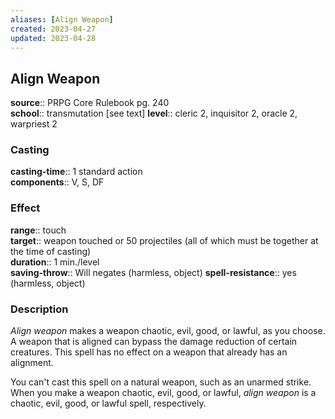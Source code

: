 ```yaml
---
aliases: [Align Weapon]
created: 2023-04-27
updated: 2023-04-28
---
```


## Align Weapon

**source**:: PRPG Core Rulebook pg. 240  
**school**:: transmutation \[see text\]
**level**:: cleric 2, inquisitor 2, oracle 2, warpriest 2

### Casting

**casting-time**:: 1 standard action  
**components**:: V, S, DF

### Effect

**range**:: touch  
**target**:: weapon touched or 50 projectiles (all of which must be together at the time of casting)  
**duration**:: 1 min./level  
**saving-throw**:: Will negates (harmless, object)
**spell-resistance**:: yes (harmless, object)

### Description

*Align weapon* makes a weapon chaotic, evil, good, or lawful, as you choose. A weapon that is aligned can bypass the damage reduction of certain creatures. This spell has no effect on a weapon that already has an alignment.  
  
You can't cast this spell on a natural weapon, such as an unarmed strike. When you make a weapon chaotic, evil, good, or lawful, *align weapon* is a chaotic, evil, good, or lawful spell, respectively.
